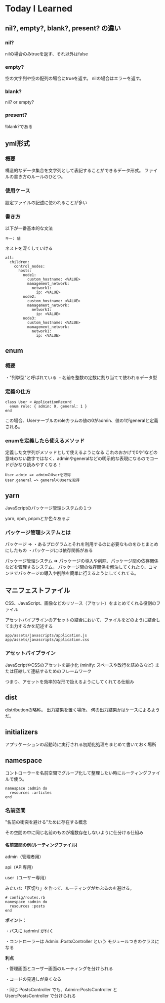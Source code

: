 # Today I Learned
## nil?, empty?, blank?, present? の違い
### nil?
nilの場合のみtrueを返す、それ以外はfalse

### empty?
空の文字列や空の配列の場合にtrueを返す。
nilの場合はエラーを返す。

### blank?
nil? or empty?

### present?
!blank?である

## yml形式
### 概要
構造的なデータ集合を文字列として表記することができるデータ形式。
ファイルの書き方のルールのひとつ。

### 使用ケース
設定ファイルの記述に使われることが多い

### 書き方
以下が一番基本的な文法
```
キー: 値
```

ネストを深くしていける
```
all:
  children:
    control_nodes:
      hosts:
        node1:
          custom_hostname: <VALUE>
          management_network:
            network1:
              ip: <VALUE>
        node2:
          custom_hostname: <VALUE>
          management_network:
            network1:
              ip: <VALUE>
        node3:
          custom_hostname: <VALUE>
          management_network:
            network1:
              ip: <VALUE>
```
## enum
### 概要
・"列挙型"と呼ばれている
・名前を整数の定数に割り当てて使われるデータ型

### 定義の仕方
```
class User < ApplicationRecord
  enum role: { admin: 0, general: 1 }
end
```
この場合、Userテーブルのroleカラムの値の0がadmin、値の1がgeneralと定義される。

### enumを定義したら使えるメソッド
定義した文字列がメソッドとして使えるようになる
これのおかげで0や1などの意味のない数字ではなく、adminやgeneralなどの明示的な表現になるのでコードがかなり読みやすくなる！
```
User.admin => adminのUserを取得
User.general => generalのUserを取得
```
## yarn
JavaScriptのパッケージ管理システムの１つ

yarn, npm, pnpmとか色々あるよ

### パッケージ管理システムとは
パッケージ =>
・あるプログラムとそれを利用するのに必要なものをひとまとめにしたもの
・パッケージには依存関係がある

パッケージ管理システム =>
パッケージの導入や削除、パッケージ間の依存関係などを管理するシステム。
パッケージ間の依存関係を解決してくれたり、コマンドでパッケージの導入や削除を簡単に行えるようにしてくれてる。

## マニフェストファイル
CSS、JavaScript、画像などのリソース（アセット）をまとめてくれる役割のファイル

アセットパイプラインのアセットの結合において、ファイルをどのように結合して出力するかを記述する

```
app/assets/javascripts/application.js
app/assets/javascripts/application.css
```

### アセットパイプライン
JavaScriptやCSSのアセットを最小化 (minify: スペースや改行を詰めるなど) または圧縮して連結するためのフレームワーク

つまり、アセットを効率的な形で扱えるようにしてくれてる仕組み

## dist
distributionの略称。
出力結果を置く場所。
何の出力結果かはケースによるようだ。

## initializers
アプリケーションの起動時に実行される初期化処理をまとめて書いておく場所

## namespace
コントローラーを名前空間でグループ化して整理したい時にルーティングファイルで使う。

```
namespace :admin do
  resources :articles
end
```

### 名前空間
"名前の衝突を避ける"ために存在する概念

その空間の中に同じ名前のものが複数存在しないように仕分ける仕組み

#### 名前空間の例(ルーティングファイル)
admin（管理者用）

api（API専用）

user（ユーザー専用）

みたいな「区切り」を作って、ルーティングがかぶるのを避ける。

```
# config/routes.rb
namespace :admin do
  resources :posts
end
```
**ポイント：**

・パスに /admin/ が付く

・コントローラーは Admin::PostsController という モジュールつきのクラスになる

**利点**

・管理画面とユーザー画面のルーティングを分けられる

・コードの見通しが良くなる

・同じ PostsController でも、Admin::PostsController と User::PostsController で分けられる